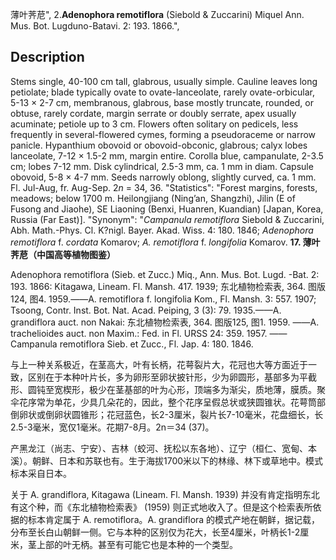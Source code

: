 薄叶荠苨",
2.**Adenophora remotiflora** (Siebold & Zuccarini) Miquel Ann. Mus. Bot. Lugduno-Batavi. 2: 193. 1866.",

## Description
Stems single, 40-100 cm tall, glabrous, usually simple. Cauline leaves long petiolate; blade typically ovate to ovate-lanceolate, rarely ovate-orbicular, 5-13 × 2-7 cm, membranous, glabrous, base mostly truncate, rounded, or obtuse, rarely cordate, margin serrate or doubly serrate, apex usually acuminate; petiole up to 3 cm. Flowers often solitary on pedicels, less frequently in several-flowered cymes, forming a pseudoraceme or narrow panicle. Hypanthium obovoid or obovoid-obconic, glabrous; calyx lobes lanceolate, 7-12 × 1.5-2 mm, margin entire. Corolla blue, campanulate, 2-3.5 cm; lobes 7-12 mm. Disk cylindrical, 2.5-3 mm, ca. 1 mm in diam. Capsule obovoid, 5-8 × 4-7 mm. Seeds narrowly oblong, slightly curved, ca. 1 mm. Fl. Jul-Aug, fr. Aug-Sep. 2*n* = 34, 36.
  "Statistics": "Forest margins, forests, meadows; below 1700 m. Heilongjiang (Ning’an, Shangzhi), Jilin (E of Fusong and Jiaohe), SE Liaoning (Benxi, Huanren, Kuandian) [Japan, Korea, Russia (Far East)].
  "Synonym": "*Campanula remotiflora* Siebold &amp; Zuccarini, Abh. Math.-Phys. Cl. K?nigl. Bayer. Akad. Wiss. 4: 180. 1846; *Adenophora remotiflora* f. *cordata* Komarov; *A. remotiflora* f. *longifolia* Komarov.
**17. 薄叶荠苨（中国高等植物图鉴）**

Adenophora remotiflora (Sieb. et Zucc.) Miq., Ann. Mus. Bot. Lugd. -Bat. 2: 193. 1866: Kitagawa, Lineam. Fl. Mansh. 417. 1939; 东北植物检索表, 364. 图版124, 图4. 1959.——A. remotiflora f. longifolia Kom., Fl. Mansh. 3: 557. 1907; Tsoong, Contr. Inst. Bot. Nat. Acad. Peiping, 3 (3): 79. 1935.——A. grandiflora auct. non Nakai: 东北植物检索表, 364. 图版125, 图1. 1959. ——A. trachelioides auct. non Maxim.: Fed. in Fl. URSS 24: 359. 1957. ——Campanula remotiflora Sieb. et Zucc., Fl. Jap. 4: 180. 1846.

与上一种关系极近，在茎高大，叶有长柄，花萼裂片大，花冠也大等方面近于一致，区别在于本种叶片长，多为卵形至卵状披针形，少为卵圆形，基部多为平截形、圆钝至宽楔形，极少在茎基部的叶为心形，顶端多为渐尖，质地薄，膜质。聚伞花序常为单花，少具几朵花的，因此，整个花序呈假总状或狭圆锥状。花萼筒部倒卵状或倒卵状圆锥形；花冠蓝色，长2-3厘米，裂片长7-10毫米，花盘细长，长2.5-3毫米，宽仅1毫米。花期7-8月。2n＝34 (37)。

产黑龙江（尚志、宁安）、吉林（蛟河、抚松以东各地）、辽宁（桓仁、宽甸、本溪）。朝鲜、日本和苏联也有。生于海拔1700米以下的林缘、林下或草地中。模式标本采自日本。

关于 A. grandiflora, Kitagawa (Lineam. Fl. Mansh. 1939) 并没有肯定指明东北有这个种，而《东北植物检索表》 (1959) 则正式地收入了。但是这个检索表所依据的标本肯定属于 A. remotiflora。A. grandiflora 的模式产地在朝鲜，据记载，分布至长白山朝鲜一侧。它与本种的区别仅为花大，长至4厘米，叶柄长1-2厘米，茎上部的叶无柄。甚至有可能它也是本种的一个类型。
